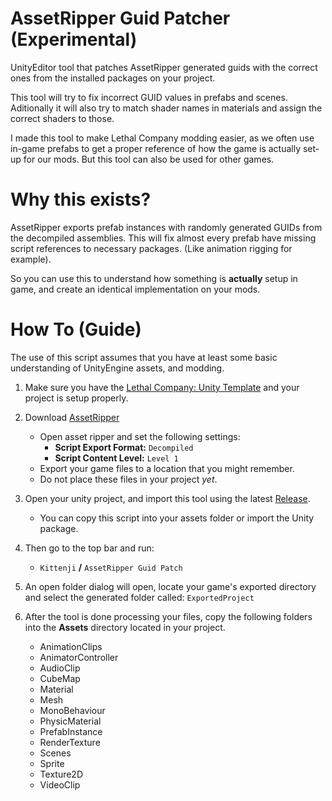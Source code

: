 # AssetRipper Guid Patcher (Experimental)
 UnityEditor tool that patches AssetRipper generated guids with the correct ones from the installed packages on your project.

This tool will try to fix incorrect GUID values in prefabs and scenes. Aditionally it will also try to match shader names in materials and assign the correct shaders to those.

I made this tool to make Lethal Company modding easier, as we often use in-game prefabs to get a proper reference of how the game is actually set-up for our mods. But this tool can also be used for other games.

# Why this exists?
AssetRipper exports prefab instances with randomly generated GUIDs from the decompiled assemblies. This will fix almost every prefab have missing script references to necessary packages. (Like animation rigging for example).

So you can use this to understand how something is **actually** setup in game, and create an identical implementation on your mods.

# How To (Guide)
The use of this script assumes that you have at least some basic understanding of UnityEngine assets, and modding.

1. Make sure you have the [Lethal Company: Unity Template](https://github.com/EvaisaDev/LethalCompanyUnityTemplate/tree/main#readme) and your project is setup properly.

2. Download [AssetRipper](https://github.com/AssetRipper/AssetRipper/releases/latest)
    - Open asset ripper and set the following settings:
      - **Script Export Format:** `Decompiled`
      - **Script Content Level:** `Level 1`
    - Export your game files to a location that you might remember.
    - Do not place these files in your project *yet*.

3. Open your unity project, and import this tool using the latest [Release](https://github.com/ChrisFeline/AssetRipperGuidPatcher/releases/latest).
    - You can copy this script into your assets folder or import the Unity package.

4. Then go to the top bar and run:
    - `Kittenji` **/** `AssetRipper Guid Patch`
5. An open folder dialog will open, locate your game's exported directory and select the generated folder called: `ExportedProject`
6. After the tool is done processing your files, copy the following folders into the **Assets** directory located in your project.
    - AnimationClips
    - AnimatorController
    - AudioClip
    - CubeMap
    - Material
    - Mesh
    - MonoBehaviour
    - PhysicMaterial
    - PrefabInstance
    - RenderTexture
    - Scenes
    - Sprite
    - Texture2D
    - VideoClip